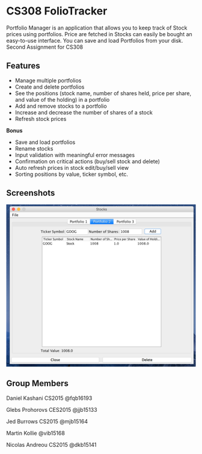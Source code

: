 # CS308 FolioTracker

Portfolio Manager is an application that allows you to keep track of Stock prices using portfolios. Price are fetched in Stocks can easily be bought an easy-to-use interface. You can save and load Portfolios from your disk.
Second Assignment for CS308

## Features

* Manage multiple portfolios
* Create and delete portfolios
* See the positions (stock name, number of shares held, price per share, and value of the holding) in a portfolio
* Add and remove stocks to a portfolio
* Increase and decrease the number of shares of a stock
* Refresh stock prices

**Bonus**
* Save and load portfolios
* Rename stocks
* Input validation with meaningful error messages
* Confirmation on critical actions (buy/sell stock and delete)
* Auto refresh prices in stock edit/buy/sell view
* Sorting positions by value, ticker symbol, etc.

## Screenshots

![alt text](screenshots/3.png)


## Group Members

Daniel Kashani CS2015 @fqb16193

Glebs Prohorovs CES2015 @jjb15133

Jed Burrows CS2015 @mjb15164

Martin Kollie @vib15168 

Nicolas Andreou CS2015 @dkb15141